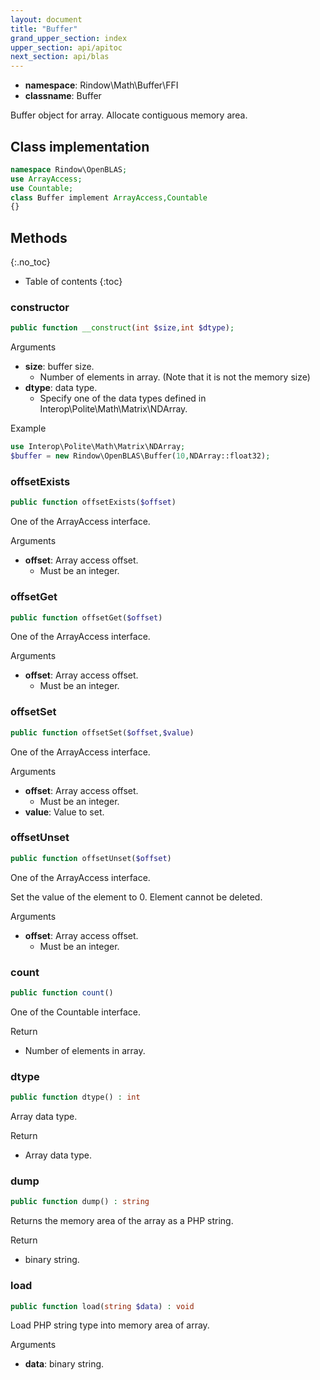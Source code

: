 ```yaml
---
layout: document
title: "Buffer"
grand_upper_section: index
upper_section: api/apitoc
next_section: api/blas
---
```

- **namespace**: Rindow\\Math\\Buffer\\FFI
- **classname**: Buffer

Buffer object for array. Allocate contiguous memory area.


Class implementation
--------------------
```php
namespace Rindow\OpenBLAS;
use ArrayAccess;
use Countable;
class Buffer implement ArrayAccess,Countable
{}
```

Methods
-------
{:.no_toc}
* Table of contents
{:toc}

### constructor
```php
public function __construct(int $size,int $dtype);
```

Arguments
- **size**: buffer size.
    - Number of elements in array. (Note that it is not the memory size)
- **dtype**: data type.
    - Specify one of the data types defined in Interop\\Polite\\Math\\Matrix\\NDArray.

Example
```php
use Interop\Polite\Math\Matrix\NDArray;
$buffer = new Rindow\OpenBLAS\Buffer(10,NDArray::float32);
```

### offsetExists
```php
public function offsetExists($offset)
```
One of the ArrayAccess interface.

Arguments
- **offset**: Array access offset.
    - Must be an integer.

### offsetGet
```php
public function offsetGet($offset)
```
One of the ArrayAccess interface.

Arguments
- **offset**: Array access offset.
    - Must be an integer.

### offsetSet
```php
public function offsetSet($offset,$value)
```
One of the ArrayAccess interface.

Arguments
- **offset**: Array access offset.
    - Must be an integer.
- **value**: Value to set.

### offsetUnset
```php
public function offsetUnset($offset)
```
One of the ArrayAccess interface.

Set the value of the element to 0. Element cannot be deleted.

Arguments
- **offset**: Array access offset.
    - Must be an integer.

### count
```php
public function count()
```
One of the Countable interface.

Return
- Number of elements in array.

### dtype
```php
public function dtype() : int
```
Array data type.

Return
- Array data type.

### dump
```php
public function dump() : string
```
Returns the memory area of the array as a PHP string.

Return
- binary string.

### load
```php
public function load(string $data) : void
```
Load PHP string type into memory area of array.

Arguments
- **data**: binary string.
